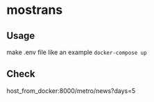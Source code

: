 # mostrans

## Usage

make .env file like an example
`docker-compose up`

## Check

host_from_docker:8000/metro/news?days=5
